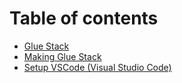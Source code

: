 # Table of contents

* [Glue Stack](../README.md)
* [Making Glue Stack](making-glue-stack.md)
* [Setup VSCode \(Visual Studio Code\)](setup-vscode.md)


